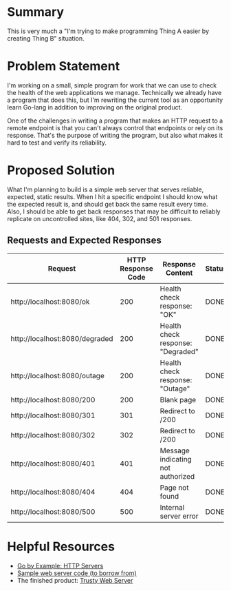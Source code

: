# Summary

This is very much a "I'm trying to make programming Thing A easier by creating Thing B" situation.

# Problem Statement

I'm working on a small, simple program for work that we can use to check the health of the web applications we manage. Technically we already have a program that does this, but I'm rewriting the current tool as an opportunity learn Go-lang in addition to improving on the original product.

One of the challenges in writing a program that makes an HTTP request to a remote endpoint is that you can't always control that endpoints or rely on its response. That's the purpose of writing the program, but also what makes it hard to test and verify its reliability.

# Proposed Solution

What I'm planning to build is a simple web server that serves reliable, expected, static results. When I hit a specific endpoint I should know what the expected result is, and should get back the same result every time. Also, I should be able to get back responses that may be difficult to reliably replicate on uncontrolled sites, like 404, 302, and 501 responses.

## Requests and Expected Responses

| Request | HTTP Response Code | Response Content | Status |
| --- | --- | --- | --- |
| http://localhost:8080/ok | 200 | Health check response: "OK" | DONE |
| http://localhost:8080/degraded | 200 | Health check response: "Degraded" | DONE |
| http://localhost:8080/outage | 200 | Health check response: "Outage" | DONE |
| http://localhost:8080/200 | 200 | Blank page | DONE |
| http://localhost:8080/301 | 301 | Redirect to /200 | DONE |
| http://localhost:8080/302 | 302 | Redirect to /200 | DONE |
| http://localhost:8080/401 | 401 | Message indicating not authorized | DONE |
| http://localhost:8080/404 | 404 | Page not found | DONE |
| http://localhost:8080/500 | 500 | Internal server error | DONE |


# Helpful Resources

* [Go by Example: HTTP Servers](https://gobyexample.com/http-servers)
* [Sample web server code (to borrow from)](https://github.com/conflabermits/Scripts/blob/main/stream/pilot/002/sample.go)
* The finished product: [Trusty Web Server](https://github.com/conflabermits/Scripts/tree/main/golang/trusty_web_server)